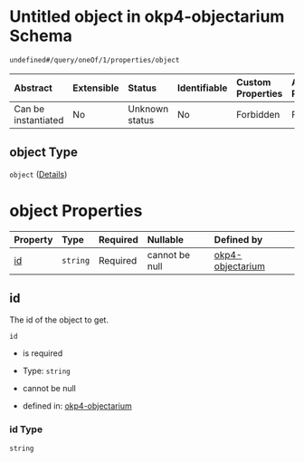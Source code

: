 # Untitled object in okp4-objectarium Schema

```txt
undefined#/query/oneOf/1/properties/object
```

| Abstract            | Extensible | Status         | Identifiable | Custom Properties | Additional Properties | Access Restrictions | Defined In                                                                     |
| :------------------ | :--------- | :------------- | :----------- | :---------------- | :-------------------- | :------------------ | :----------------------------------------------------------------------------- |
| Can be instantiated | No         | Unknown status | No           | Forbidden         | Forbidden             | none                | [okp4-objectarium.json\*](schema/okp4-objectarium.json "open original schema") |

## object Type

`object` ([Details](okp4-objectarium-querymsg-oneof-object-properties-object.md))

# object Properties

| Property  | Type     | Required | Nullable       | Defined by                                                                                                                                               |
| :-------- | :------- | :------- | :------------- | :------------------------------------------------------------------------------------------------------------------------------------------------------- |
| [id](#id) | `string` | Required | cannot be null | [okp4-objectarium](okp4-objectarium-querymsg-oneof-object-properties-object-properties-id.md "undefined#/query/oneOf/1/properties/object/properties/id") |

## id

The id of the object to get.

`id`

* is required

* Type: `string`

* cannot be null

* defined in: [okp4-objectarium](okp4-objectarium-querymsg-oneof-object-properties-object-properties-id.md "undefined#/query/oneOf/1/properties/object/properties/id")

### id Type

`string`
